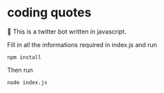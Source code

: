 # coding quotes
🚀 This is a twitter bot written in javascript.

Fill in all the informations required in index.js and run
```
npm install
```
Then run
```
node index.js
```
